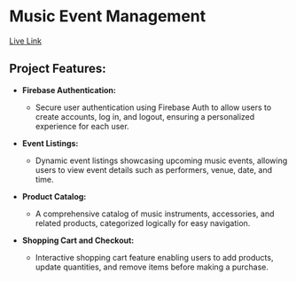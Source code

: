 # Music Event Management

[Live Link](https://login-form-1bde7.web.app)

## Project Features:

- **Firebase Authentication:**
  - Secure user authentication using Firebase Auth to allow users to create accounts, log in, and logout, ensuring a personalized experience for each user.

- **Event Listings:**
  - Dynamic event listings showcasing upcoming music events, allowing users to view event details such as performers, venue, date, and time.

- **Product Catalog:**
  - A comprehensive catalog of music instruments, accessories, and related products, categorized logically for easy navigation.

- **Shopping Cart and Checkout:**
  - Interactive shopping cart feature enabling users to add products, update quantities, and remove items before making a purchase.

